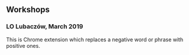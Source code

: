 ## Workshops 
### LO Lubaczów, March 2019 

This is Chrome extension which replaces a negative word or phrase with positive ones.


